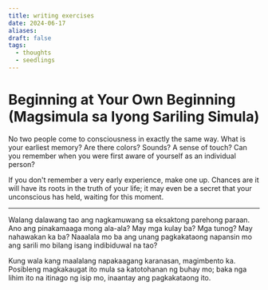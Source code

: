 ```yaml
---
title: writing exercises
date: 2024-06-17
aliases: 
draft: false
tags:
  - thoughts
  - seedlings
---
```

# Beginning at Your Own Beginning (Magsimula sa Iyong Sariling Simula)

No two people come to consciousness in exactly the same way. What is your earliest memory? Are there colors? Sounds? A sense of touch? Can you remember when you were first aware of yourself as an individual person?

If you don't remember a very early experience, make one up. Chances are it will have its roots in the truth of your life; it may even be a secret that your unconscious has held, waiting for this moment.

***

Walang dalawang tao ang nagkamuwang sa eksaktong parehong paraan. Ano ang pinakamaaga mong ala-ala? May mga kulay ba? Mga tunog? May nahawakan ka ba? Naaalala mo ba ang unang pagkakataong napansin mo ang sarili mo bilang isang indibiduwal na tao?

Kung wala kang maalalang napakaagang karanasan, magimbento ka. Posibleng magkakaugat ito mula sa katotohanan ng buhay mo; baka nga lihim ito na itinago ng isip mo, inaantay ang pagkakataong ito.